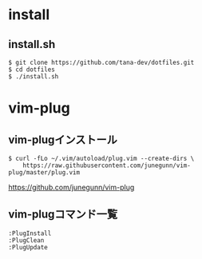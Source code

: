 # install
## install.sh
```
$ git clone https://github.com/tana-dev/dotfiles.git
$ cd dotfiles
$ ./install.sh
```

# vim-plug
## vim-plugインストール
```
$ curl -fLo ~/.vim/autoload/plug.vim --create-dirs \
    https://raw.githubusercontent.com/junegunn/vim-plug/master/plug.vim
```
https://github.com/junegunn/vim-plug

## vim-plugコマンド一覧
```
:PlugInstall
:PlugClean
:PlugUpdate
```
